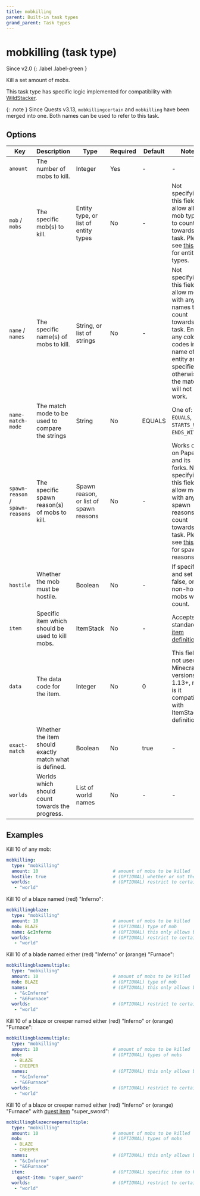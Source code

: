 ```yaml
---
title: mobkilling
parent: Built-in task types
grand_parent: Task types
---
```


# mobkilling (task type)

Since v2.0
{: .label .label-green }

Kill a set amount of mobs.

This task type has specific logic implemented for compatibility with
[WildStacker](https://bg-software.com/wildstacker/).

{: .note }
Since Quests v3.13, `mobkillingcertain` and `mobkilling` have been
merged into one. Both names can be used to refer to this task.

## Options

| Key                              | Description                                            | Type                                   | Required | Default | Notes                                                                                                                                                                                                                                                                          |
|----------------------------------|--------------------------------------------------------|----------------------------------------|----------|---------|--------------------------------------------------------------------------------------------------------------------------------------------------------------------------------------------------------------------------------------------------------------------------------|
| `amount`                         | The number of mobs to kill.                            | Integer                                | Yes      | \-      | \-                                                                                                                                                                                                                                                                             |
| `mob` / `mobs`                   | The specific mob(s) to kill.                           | Entity type, or list of entity types   | No       | \-      | Not specifying this field will allow all mob types to count towards the task. Please see [this list](https://hub.spigotmc.org/javadocs/bukkit/org/bukkit/entity/EntityType.html) for entity types.                                                                             |
| `name` / `names`                 | The specific name(s) of mobs to kill.                  | String, or list of strings             | No       | \-      | Not specifying this field will allow mobs with any names to count towards the task. Ensure any colour codes in the name of the entity are specified, otherwise the match will not work.                                                                                        |
| `name-match-mode`                | The match mode to be used to compare the strings       | String                                 | No       | EQUALS  | One of: `EQUALS`, `STARTS_WITH`, `ENDS_WITH`.                                                                                                                                                                                                                                  |
| `spawn-reason` / `spawn-reasons` | The specific spawn reason(s) of mobs to kill.          | Spawn reason, or list of spawn reasons | No       | \-      | Works only on Paper and its forks. Not specifying this field will allow mobs with any spawn reasons to count towards the task. Please see [this list](https://hub.spigotmc.org/javadocs/spigot/org/bukkit/event/entity/CreatureSpawnEvent.SpawnReason.html) for spawn reasons. |
| `hostile`                        | Whether the mob must be hostile.                       | Boolean                                | No       | \-      | If specified and set to false, only non-hostile mobs will count.                                                                                                                                                                                                               |
| `item`                           | Specific item which should be used to kill mobs.       | ItemStack                              | No       | \-      | Accepts standard [item definition](../configuration/defining-items).                                                                                                                                                                                                           |
| `data`                           | The data code for the item.                            | Integer                                | No       | 0       | This field is not used in Minecraft versions 1.13+, nor is it compatible with ItemStack definitions.                                                                                                                                                                           |
| `exact-match`                    | Whether the item should exactly match what is defined. | Boolean                                | No       | true    | \-                                                                                                                                                                                                                                                                             |
| `worlds`                         | Worlds which should count towards the progress.        | List of world names                    | No       | \-      | \-                                                                                                                                                                                                                                                                             |

## Examples

Kill 10 of any mob:

``` yaml
mobkilling:
  type: "mobkilling"
  amount: 10                            # amount of mobs to be killed
  hostile: true                         # (OPTIONAL) whether or not the mob is hostile - default: both
  worlds:                               # (OPTIONAL) restrict to certain worlds
   - "world"
```

Kill 10 of a blaze named (red) "Inferno":

``` yaml
mobkillingblaze:
  type: "mobkilling"
  amount: 10                            # amount of mobs to be killed
  mob: BLAZE                            # (OPTIONAL) type of mob
  name: &cInferno                       # (OPTIONAL) this only allows blazes called "&cInferno" - default: any name
  worlds:                               # (OPTIONAL) restrict to certain worlds
   - "world"
```

Kill 10 of a blade named either (red) "Inferno" or (orange) "Furnace":

``` yaml
mobkillingblazemultiple:
  type: "mobkilling"
  amount: 10                            # amount of mobs to be killed
  mob: BLAZE                            # (OPTIONAL) type of mob
  names:                                # (OPTIONAL) this only allows blazes called "&cInferno" OR "&6Furnace" - default: any name
   - "&cInferno"
   - "&6Furnace"
  worlds:                               # (OPTIONAL) restrict to certain worlds
   - "world"
```

Kill 10 of a blaze or creeper named either (red) "Inferno" or (orange)
"Furnace":

``` yaml
mobkillingblazemultiple:
  type: "mobkilling"
  amount: 10                            # amount of mobs to be killed
  mob:                                  # (OPTIONAL) types of mobs
   - BLAZE                              
   - CREEPER
  names:                                # (OPTIONAL) this only allows blazes called "&cInferno" OR "&6Furnace" - default: any name
   - "&cInferno"
   - "&6Furnace"
  worlds:                               # (OPTIONAL) restrict to certain worlds
   - "world"
```

Kill 10 of a blaze or creeper named either (red) "Inferno" or (orange)
"Furnace" with [quest item](../configuration/defining-items#quest-items)
"super_sword":

``` yaml
mobkillingblazecreepermultiple:
  type: "mobkilling"
  amount: 10                            # amount of mobs to be killed
  mob:                                  # (OPTIONAL) types of mobs
   - BLAZE                              
   - CREEPER
  names:                                # (OPTIONAL) this only allows blazes called "&cInferno" OR "&6Furnace" - default: any name
   - "&cInferno"
   - "&6Furnace"
  item:                                 # (OPTIONAL) specific item to kill with
    quest-item: "super_sword"
  worlds:                               # (OPTIONAL) restrict to certain worlds
   - "world"
```
